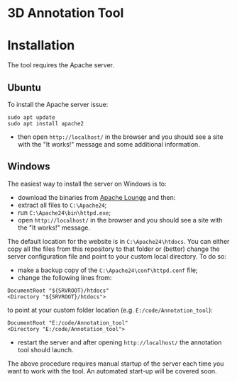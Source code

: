 # 3D Annotation Tool

# Installation
The tool requires the Apache server.

## Ubuntu
To install the Apache server issue:
```
sudo apt update
sudo apt install apache2
```
- then open `http://localhost/` in the browser and you should see a site with the "It works!" message and some additional information.


## Windows
The easiest way to install the server on Windows is to:
 - download the binaries from [Apache Lounge](https://www.apachelounge.com/download/) and then:
 - extract all files to `C:\Apache24`;
 - run `C:\Apache24\bin\httpd.exe`;
 - open `http://localhost/` in the browser and you should see a site with the "It works!" message.

The default location for the website is in `C:\Apache24\htdocs`. You can either copy all the files from this repository to that folder or (better) change the server configuration file and point to your custom local directory. To do so:
 - make a backup copy of the `C:\Apache24\conf\httpd.conf` file;
 - change the following lines from:
```
DocumentRoot "${SRVROOT}/htdocs"
<Directory "${SRVROOT}/htdocs">
```
to point at your custom folder location (e.g. `E:/code/Annotation_tool`):

```
DocumentRoot "E:/code/Annotation_tool"
<Directory "E:/code/Annotation_tool">
```
- restart the server and after opening `http://localhost/` the annotation tool should launch.

The above procedure requires manual startup of the server each time you want to work with the tool. An automated start-up will be covered soon.
